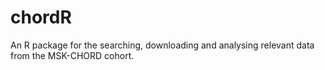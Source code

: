 # chordR
An R package for the searching, downloading and analysing relevant data from the MSK-CHORD cohort.
